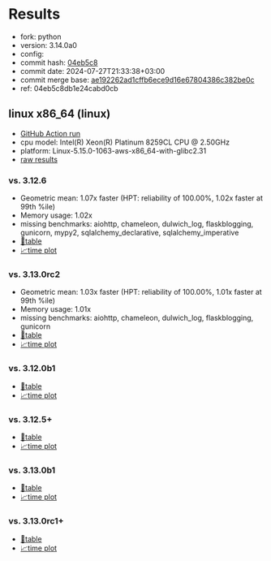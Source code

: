 # Results

- fork: python
- version: 3.14.0a0
- config: 
- commit hash: [04eb5c8](https://github.com/python/cpython/commit/04eb5c8)
- commit date: 2024-07-27T21:33:38+03:00
- commit merge base: [ae192262ad1cffb6ece9d16e67804386c382be0c](https://github.com/python/cpython/commit/ae192262ad1cffb6ece9d16e67804386c382be0c)
- ref: 04eb5c8db1e24cabd0cb

## linux x86_64 (linux)

- [GitHub Action run](https://github.com/facebookexperimental/free-threading-benchmarking/actions/runs/10127363223)
- cpu model: Intel(R) Xeon(R) Platinum 8259CL CPU @ 2.50GHz
- platform: Linux-5.15.0-1063-aws-x86_64-with-glibc2.31
- [raw results](bm-20240727-linux-x86_64-python-04eb5c8db1e24cabd0cb-3.14.0a0-04eb5c8.json)

### vs. 3.12.6

- Geometric mean: 1.07x faster (HPT: reliability of 100.00%, 1.02x faster at 99th %ile)
- Memory usage: 1.02x
- missing benchmarks: aiohttp, chameleon, dulwich_log, flaskblogging, gunicorn, mypy2, sqlalchemy_declarative, sqlalchemy_imperative
- [📄table](bm-20240727-linux-x86_64-python-04eb5c8db1e24cabd0cb-3.14.0a0-04eb5c8-vs-3.12.6.md)
- [📈time plot](bm-20240727-linux-x86_64-python-04eb5c8db1e24cabd0cb-3.14.0a0-04eb5c8-vs-3.12.6.svg)

### vs. 3.13.0rc2

- Geometric mean: 1.03x faster (HPT: reliability of 100.00%, 1.01x faster at 99th %ile)
- Memory usage: 1.01x
- missing benchmarks: aiohttp, chameleon, dulwich_log, flaskblogging, gunicorn
- [📄table](bm-20240727-linux-x86_64-python-04eb5c8db1e24cabd0cb-3.14.0a0-04eb5c8-vs-3.13.0rc2.md)
- [📈time plot](bm-20240727-linux-x86_64-python-04eb5c8db1e24cabd0cb-3.14.0a0-04eb5c8-vs-3.13.0rc2.svg)

### vs. 3.12.0b1

- [📄table](bm-20240727-linux-x86_64-python-04eb5c8db1e24cabd0cb-3.14.0a0-04eb5c8-vs-3.12.0b1.md)
- [📈time plot](bm-20240727-linux-x86_64-python-04eb5c8db1e24cabd0cb-3.14.0a0-04eb5c8-vs-3.12.0b1.svg)

### vs. 3.12.5+

- [📄table](bm-20240727-linux-x86_64-python-04eb5c8db1e24cabd0cb-3.14.0a0-04eb5c8-vs-3.12.5%2B.md)
- [📈time plot](bm-20240727-linux-x86_64-python-04eb5c8db1e24cabd0cb-3.14.0a0-04eb5c8-vs-3.12.5%2B.svg)

### vs. 3.13.0b1

- [📄table](bm-20240727-linux-x86_64-python-04eb5c8db1e24cabd0cb-3.14.0a0-04eb5c8-vs-3.13.0b1.md)
- [📈time plot](bm-20240727-linux-x86_64-python-04eb5c8db1e24cabd0cb-3.14.0a0-04eb5c8-vs-3.13.0b1.svg)

### vs. 3.13.0rc1+

- [📄table](bm-20240727-linux-x86_64-python-04eb5c8db1e24cabd0cb-3.14.0a0-04eb5c8-vs-3.13.0rc1%2B.md)
- [📈time plot](bm-20240727-linux-x86_64-python-04eb5c8db1e24cabd0cb-3.14.0a0-04eb5c8-vs-3.13.0rc1%2B.svg)

